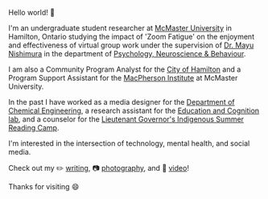 Hello world! :wave:

I'm an undergraduate student researcher at [McMaster University](https://www.mcmaster.ca/) in Hamilton, Ontario studying the impact of 'Zoom Fatigue' on the enjoyment and effectiveness of virtual group work under the supervision of [Dr. Mayu Nishimura](https://science.mcmaster.ca/pnb/component/comprofiler/userprofile/nishimm.html?Itemid=351) in the department of [Psychology, Neuroscience & Behaviour](https://science.mcmaster.ca/pnb/).

I am also a Community Program Analyst for the [City of Hamilton](https://www.hamilton.ca/) and a Program Support Assistant for the [MacPherson Institute](https://mi.mcmaster.ca/) at McMaster University. 

In the past I have worked as a media designer for the [Department of Chemical Engineering](https://www.eng.mcmaster.ca/chemeng), a research assistant for the [Education and Cognition lab](https://edcog.ca/), and a counselor for the [Lieutenant Governor's Indigenous Summer Reading Camp](https://www.frontiercollege.ca/CMSPages/GetFile.aspx?guid=45baf21f-f213-45a5-8396-c24a27413ce7).

I'm interested in the intersection of technology, mental health, and social media.

Check out my :pencil2: [writing](https://medium.com/@jacobkrone), :camera: [photography](https://www.flickr.com/photos/krone_foto/), and :movie_camera: [video](https://vimeo.com/jakrone)!

Thanks for visiting :smile:
